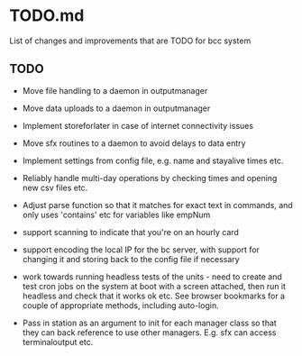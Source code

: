 # TODO.md

List of changes and improvements that are TODO for bcc system

## TODO

- Move file handling to a daemon in outputmanager
- Move data uploads to a daemon in outputmanager
- Implement storeforlater in case of internet connectivity issues

- Move sfx routines to a daemon to avoid delays to data entry
- Implement settings from config file, e.g. name and stayalive times etc.
- Reliably handle multi-day operations by checking times and opening new csv files etc.
- Adjust parse function so that it matches for exact text in commands, and only uses 'contains' etc for variables like empNum

- support scanning to indicate that you're on an hourly card

- support encoding the local IP for the bc server, with support for changing it and storing back to the config file if necessary

- work towards running headless tests of the units - need to create and test cron jobs on the system at boot with a screen attached, then run it headless and check that it works ok etc. See browser bookmarks for a couple of appropriate methods, including auto-login.

- Pass in station as an argument to init for each manager class so that they can back reference to use other managers. E.g. sfx can access terminaloutput etc.

